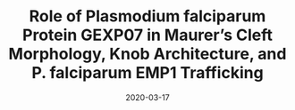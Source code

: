 ---
title: "Role of Plasmodium falciparum Protein GEXP07 in Maurer’s Cleft Morphology, Knob Architecture, and P. falciparum EMP1 Trafficking"
collection: publications
permalink: /publication/2020-role-of-plasmodium
excerpt:
date: 2020-03-17
venue: 'mBio'
teaser:
paperurl: '/files/2020-03-17-role-of-plasmodium.pdf'
link: 'https://doi.org/10.1128/mBio.03320-19'
citation: '<b>McHugh E</b>, Carmo OMS, Blanch A, Looker O, Liu B, Tiash S, Andrew D, Batinovic S, Low AJY, Cho H-J, McMillan P, Tilley L, Dixon MWA. 2020. &quot;Role of <i>Plasmodium falciparum</i> protein GEXP07 in Maurer’s cleft morphology, knob architecture, and <i>P. falciparum</i> EMP1 trafficking.&quot; <i>mBio</i> 11:e03320-19.'
---